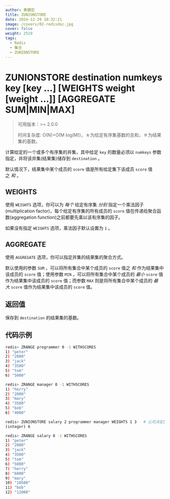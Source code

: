 ```yaml
---
author: 黄健宏
title: ZUNIONSTORE
date: 2024-12-29 10:32:21
image: /covers/02-redisdoc.jpg
cover: false
weight: 2519
tags:
  - Redis
  - 集合
  - ZUNIONSTORE
---
```


# ZUNIONSTORE destination numkeys key [key …] [WEIGHTS weight [weight …]] [AGGREGATE SUM|MIN|MAX]

> 可用版本：>= 2.0.0
> 
> 时间复杂度: O(N)+O(M log(M))， `N` 为给定有序集基数的总和， `M` 为结果集的基数。

计算给定的一个或多个有序集的并集，其中给定 `key` 的数量必须以 `numkeys` 参数指定，并将该并集(结果集)储存到 `destination` 。

默认情况下，结果集中某个成员的 `score` 值是所有给定集下该成员 `score` 值之 _和_ 。

## WEIGHTS

使用 `WEIGHTS` 选项，你可以为 _每个_ 给定有序集 _分别_ 指定一个乘法因子(multiplication factor)，每个给定有序集的所有成员的 `score` 值在传递给聚合函数(aggregation function)之前都要先乘以该有序集的因子。

如果没有指定 `WEIGHTS` 选项，乘法因子默认设置为 `1` 。

## AGGREGATE

使用 `AGGREGATE` 选项，你可以指定并集的结果集的聚合方式。

默认使用的参数 `SUM` ，可以将所有集合中某个成员的 `score` 值之 _和_ 作为结果集中该成员的 `score` 值；使用参数 `MIN` ，可以将所有集合中某个成员的 _最小_ `score` 值作为结果集中该成员的 `score` 值；而参数 `MAX` 则是将所有集合中某个成员的 _最大_ `score` 值作为结果集中该成员的 `score` 值。

## 返回值

保存到 `destination` 的结果集的基数。

## 代码示例

```bash
redis> ZRANGE programmer 0 -1 WITHSCORES
1) "peter"
2) "2000"
3) "jack"
4) "3500"
5) "tom"
6) "5000"

redis> ZRANGE manager 0 -1 WITHSCORES
1) "herry"
2) "2000"
3) "mary"
4) "3500"
5) "bob"
6) "4000"

redis> ZUNIONSTORE salary 2 programmer manager WEIGHTS 1 3   # 公司决定加薪。。。除了程序员。。。
(integer) 6

redis> ZRANGE salary 0 -1 WITHSCORES
1) "peter"
2) "2000"
3) "jack"
4) "3500"
5) "tom"
6) "5000"
7) "herry"
8) "6000"
9) "mary"
10) "10500"
11) "bob"
12) "12000"
```
